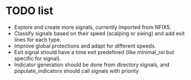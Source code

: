 # TODO list

- Explore and create more signals, currently imported from NFIX5.
- Classify signals based on their speed (scalping or swing) and add exit lines for each type.
- Improve global protections and adapt for different speeds.
- Exit signal should have a time exit predefined (like minimal_roi but specific for signal).
- Indicator generation should be done from directory signals, and populate_indicators should call signals with priority

